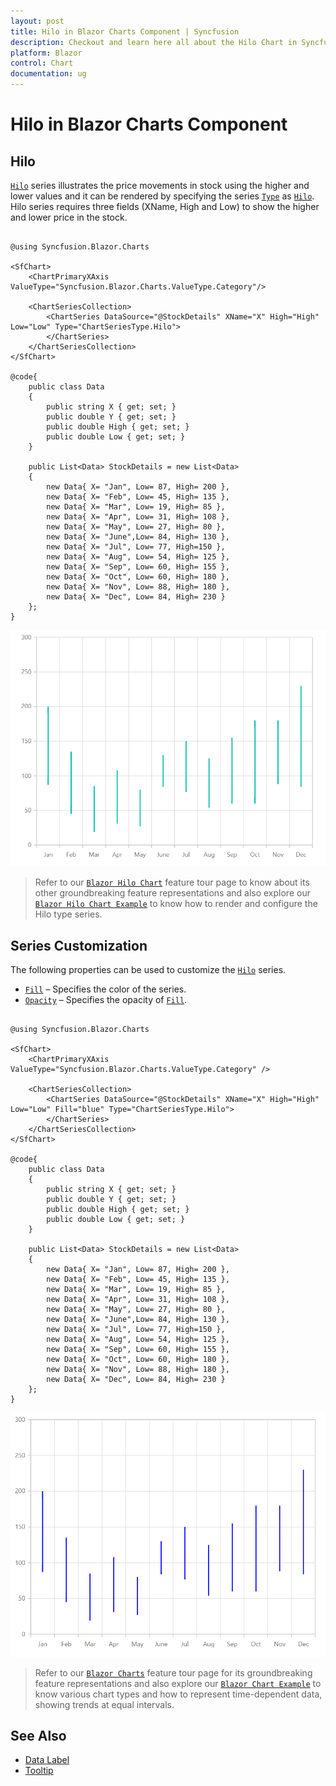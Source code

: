 ```yaml
---
layout: post
title: Hilo in Blazor Charts Component | Syncfusion
description: Checkout and learn here all about the Hilo Chart in Syncfusion Blazor Charts component and much more.
platform: Blazor
control: Chart
documentation: ug
---
```


# Hilo in Blazor Charts Component

## Hilo

[`Hilo`](https://help.syncfusion.com/cr/blazor/Syncfusion.Blazor.Charts.ChartSeriesType.html#Syncfusion_Blazor_Charts_ChartSeriesType_Hilo) series illustrates the price movements in stock using the higher and lower values and it can be rendered by specifying the series [`Type`](https://help.syncfusion.com/cr/blazor/Syncfusion.Blazor.Charts.ChartSeries.html#Syncfusion_Blazor_Charts_ChartSeries_Type) as [`Hilo`](https://help.syncfusion.com/cr/blazor/Syncfusion.Blazor.Charts.ChartSeriesType.html#Syncfusion_Blazor_Charts_ChartSeriesType_Hilo). Hilo series requires three fields (XName, High and Low) to show the higher and lower price in the stock.

```cshtml

@using Syncfusion.Blazor.Charts

<SfChart>
    <ChartPrimaryXAxis ValueType="Syncfusion.Blazor.Charts.ValueType.Category"/> 

    <ChartSeriesCollection>
        <ChartSeries DataSource="@StockDetails" XName="X" High="High" Low="Low" Type="ChartSeriesType.Hilo">
        </ChartSeries>
    </ChartSeriesCollection>
</SfChart>

@code{
    public class Data
    {
        public string X { get; set; }
        public double Y { get; set; }
        public double High { get; set; }
        public double Low { get; set; }
    }

    public List<Data> StockDetails = new List<Data> 
	{
		new Data{ X= "Jan", Low= 87, High= 200 },
		new Data{ X= "Feb", Low= 45, High= 135 },
		new Data{ X= "Mar", Low= 19, High= 85 },
		new Data{ X= "Apr", Low= 31, High= 108 },
		new Data{ X= "May", Low= 27, High= 80 },
		new Data{ X= "June",Low= 84, High= 130 },
		new Data{ X= "Jul", Low= 77, High=150 },
		new Data{ X= "Aug", Low= 54, High= 125 },
		new Data{ X= "Sep", Low= 60, High= 155 },
		new Data{ X= "Oct", Low= 60, High= 180 },
		new Data{ X= "Nov", Low= 88, High= 180 },
		new Data{ X= "Dec", Low= 84, High= 230 }
	};
}

``` 

![Hilo](../images/financial-types/hilo.png)

> Refer to our [`Blazor Hilo Chart`](https://www.syncfusion.com/blazor-components/blazor-charts/chart-types/hilo-chart) feature tour page to know about its other groundbreaking feature representations and also explore our [`Blazor Hilo Chart Example`](https://blazor.syncfusion.com/demos/chart/hilo) to know how to render and configure the Hilo type series.

## Series Customization

The following properties can be used to customize the [`Hilo`](https://help.syncfusion.com/cr/blazor/Syncfusion.Blazor.Charts.ChartSeriesType.html#Syncfusion_Blazor_Charts_ChartSeriesType_Hilo) series.

* [`Fill`](https://help.syncfusion.com/cr/blazor/Syncfusion.Blazor.Charts.ChartSeries.html#Syncfusion_Blazor_Charts_ChartSeries_Fill) – Specifies the color of the series.
* [`Opacity`](https://help.syncfusion.com/cr/blazor/Syncfusion.Blazor.Charts.ChartSeries.html#Syncfusion_Blazor_Charts_ChartSeries_Opacity) – Specifies the opacity of [`Fill`](https://help.syncfusion.com/cr/blazor/Syncfusion.Blazor.Charts.ChartSeries.html#Syncfusion_Blazor_Charts_ChartSeries_Fill).

```cshtml

@using Syncfusion.Blazor.Charts

<SfChart>
    <ChartPrimaryXAxis ValueType="Syncfusion.Blazor.Charts.ValueType.Category" />

    <ChartSeriesCollection>
        <ChartSeries DataSource="@StockDetails" XName="X" High="High" Low="Low" Fill="blue" Type="ChartSeriesType.Hilo">
        </ChartSeries>
    </ChartSeriesCollection>
</SfChart>

@code{
    public class Data
    {
        public string X { get; set; }
        public double Y { get; set; }
        public double High { get; set; }
        public double Low { get; set; }
    }

    public List<Data> StockDetails = new List<Data> 
    {
        new Data{ X= "Jan", Low= 87, High= 200 },
        new Data{ X= "Feb", Low= 45, High= 135 },
        new Data{ X= "Mar", Low= 19, High= 85 },
        new Data{ X= "Apr", Low= 31, High= 108 },
        new Data{ X= "May", Low= 27, High= 80 },
        new Data{ X= "June",Low= 84, High= 130 },
        new Data{ X= "Jul", Low= 77, High=150 },
        new Data{ X= "Aug", Low= 54, High= 125 },
        new Data{ X= "Sep", Low= 60, High= 155 },
        new Data{ X= "Oct", Low= 60, High= 180 },
        new Data{ X= "Nov", Low= 88, High= 180 },
        new Data{ X= "Dec", Low= 84, High= 230 }
    };
}

```

![Hilo Charts with series customization](../images/chart-types-images/custom-hilo.png)

> Refer to our [`Blazor Charts`](https://www.syncfusion.com/blazor-components/blazor-charts) feature tour page for its groundbreaking feature representations and also explore our [`Blazor Chart Example`](https://blazor.syncfusion.com/demos/chart/line?theme=bootstrap4) to know various chart types and how to represent time-dependent data, showing trends at equal intervals.

## See Also

* [Data Label](../data-labels)
* [Tooltip](../tool-tip)